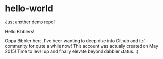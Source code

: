 # hello-world
Just another demo repo!

Hello Bibblers!

Oppa Bibbler here. I've been wanting to deep dive into Github and its' community for quite a while now! This account was actually created on May 2015! Time to level up and finally elevate beyond dabbler status. :)
